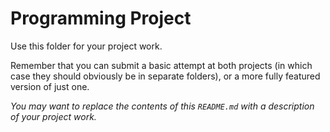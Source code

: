 # Programming Project

Use this folder for your project work.

Remember that you can submit a basic attempt at both projects (in which case they should obviously be in separate folders), or a more fully featured version of just one.

*You may want to replace the contents of this ``README.md`` with a description of your project work.*
